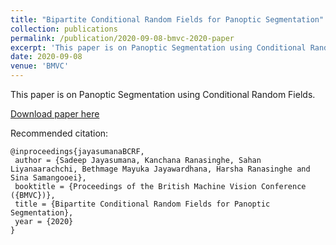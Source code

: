 ```yaml
---
title: "Bipartite Conditional Random Fields for Panoptic Segmentation"
collection: publications
permalink: /publication/2020-09-08-bmvc-2020-paper
excerpt: 'This paper is on Panoptic Segmentation using Conditional Random Fields.'
date: 2020-09-08
venue: 'BMVC'
---
```


This paper is on Panoptic Segmentation using Conditional Random Fields.

[Download paper here](http://kahnchana.github.io/files/bmvc-2020-paper.pdf)

Recommended citation: 
```
@inproceedings{jayasumanaBCRF,
 author = {Sadeep Jayasumana, Kanchana Ranasinghe, Sahan Liyanaarachchi, Bethmage Mayuka Jayawardhana, Harsha Ranasinghe and Sina Samangooei},
 booktitle = {Proceedings of the British Machine Vision Conference ({BMVC})},
 title = {Bipartite Conditional Random Fields for Panoptic Segmentation},
 year = {2020}
}

```
